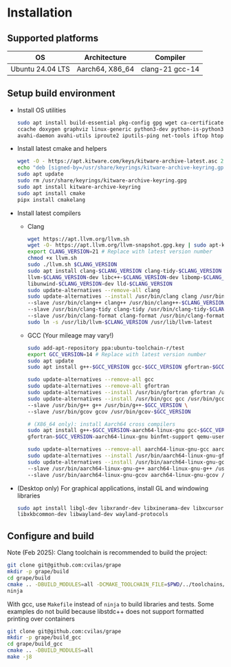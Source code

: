 # Installation

## Supported platforms

OS               |  Architecture   | Compiler
-----------------|-----------------|----------------
Ubuntu 24.04 LTS | Aarch64, X86_64 | clang-21 gcc-14

## Setup build environment

- Install OS utilities 

  ```bash
  sudo apt install build-essential pkg-config gpg wget ca-certificates git-lfs curl ninja-build \
  ccache doxygen graphviz linux-generic python3-dev python-is-python3 pipx \
  avahi-daemon avahi-utils iproute2 iputils-ping net-tools iftop htop nvtop
  ```

- Install latest cmake and helpers

  ```bash
  wget -O - https://apt.kitware.com/keys/kitware-archive-latest.asc 2>/dev/null | gpg --dearmor - | sudo tee /usr/share/keyrings/kitware-archive-keyring.gpg >/dev/null
  echo "deb [signed-by=/usr/share/keyrings/kitware-archive-keyring.gpg] https://apt.kitware.com/ubuntu/ $(lsb_release -cs) main" | sudo tee /etc/apt/sources.list.d/kitware.list >/dev/null
  sudo apt update
  sudo rm /usr/share/keyrings/kitware-archive-keyring.gpg
  sudo apt install kitware-archive-keyring
  sudo apt install cmake
  pipx install cmakelang
  ```

- Install latest compilers
  - Clang

    ```bash
    wget https://apt.llvm.org/llvm.sh
    wget -O- https://apt.llvm.org/llvm-snapshot.gpg.key | sudo apt-key add -
    export CLANG_VERSION=21 # Replace with latest version number
    chmod +x llvm.sh
    sudo ./llvm.sh $CLANG_VERSION
    sudo apt install clang-$CLANG_VERSION clang-tidy-$CLANG_VERSION clang-format-$CLANG_VERSION \
    llvm-$CLANG_VERSION-dev libc++-$CLANG_VERSION-dev libomp-$CLANG_VERSION-dev libc++abi-$CLANG_VERSION-dev \
    libunwind-$CLANG_VERSION-dev lld-$CLANG_VERSION
    sudo update-alternatives --remove-all clang 
    sudo update-alternatives --install /usr/bin/clang clang /usr/bin/clang-$CLANG_VERSION $CLANG_VERSION \
    --slave /usr/bin/clang++ clang++ /usr/bin/clang++-$CLANG_VERSION \
    --slave /usr/bin/clang-tidy clang-tidy /usr/bin/clang-tidy-$CLANG_VERSION \
    --slave /usr/bin/clang-format clang-format /usr/bin/clang-format-$CLANG_VERSION 
    sudo ln -s /usr/lib/llvm-$CLANG_VERSION /usr/lib/llvm-latest
    ```

  - GCC (Your mileage may vary!)

    ```bash
    sudo add-apt-repository ppa:ubuntu-toolchain-r/test
    export GCC_VERSION=14 # Replace with latest version number
    sudo apt update
    sudo apt install g++-$GCC_VERSION gcc-$GCC_VERSION gfortran-$GCC_VERSION
    
    sudo update-alternatives --remove-all gcc 
    sudo update-alternatives --remove-all gfortran
    sudo update-alternatives --install /usr/bin/gfortran gfortran /usr/bin/gfortran-$GCC_VERSION $GCC_VERSION
    sudo update-alternatives --install /usr/bin/gcc gcc /usr/bin/gcc-$GCC_VERSION $GCC_VERSION \
    --slave /usr/bin/g++ g++ /usr/bin/g++-$GCC_VERSION \
    --slave /usr/bin/gcov gcov /usr/bin/gcov-$GCC_VERSION
    
    # (X86_64 only): install Aarch64 cross compilers 
    sudo apt install g++-$GCC_VERSION-aarch64-linux-gnu gcc-$GCC_VERSION-aarch64-linux-gnu \
    gfortran-$GCC_VERSION-aarch64-linux-gnu binfmt-support qemu-user-static qemu-system-arm -y

    sudo update-alternatives --remove-all aarch64-linux-gnu-gcc aarch64-linux-gnu-gfortran
    sudo update-alternatives --install /usr/bin/aarch64-linux-gnu-gfortran aarch64-linux-gnu-gfortran /usr/bin/aarch64-linux-gnu-gfortran-$GCC_VERSION $GCC_VERSION
    sudo update-alternatives --install /usr/bin/aarch64-linux-gnu-gcc aarch64-linux-gnu-gcc /usr/bin/aarch64-linux-gnu-gcc-$GCC_VERSION $GCC_VERSION \
    --slave /usr/bin/aarch64-linux-gnu-g++ aarch64-linux-gnu-g++ /usr/bin/aarch64-linux-gnu-g++-$GCC_VERSION \
    --slave /usr/bin/aarch64-linux-gnu-gcov aarch64-linux-gnu-gcov /usr/bin/aarch64-linux-gnu-gcov-$GCC_VERSION
    ```

- (Desktop only) For graphical applications, install GL and windowing libraries 

  ```bash
  sudo apt install libgl-dev libxrandr-dev libxinerama-dev libxcursor-dev libxi-dev \
  libxkbcommon-dev libwayland-dev wayland-protocols
  ```

## Configure and build

Note (Feb 2025): Clang toolchain is recommended to build the project:

```bash
git clone git@github.com:cvilas/grape
mkdir -p grape/build
cd grape/build
cmake .. -DBUILD_MODULES=all -DCMAKE_TOOLCHAIN_FILE=$PWD/../toolchains/toolchain_clang.cmake -GNinja
ninja
```

With gcc, use `Makefile` instead of `ninja` to build libraries and tests. Some examples do not build
because libstdc++ does not support formatted printing over containers

```bash
git clone git@github.com:cvilas/grape
mkdir -p grape/build_gcc
cd grape/build_gcc
cmake .. -DBUILD_MODULES=all
make -j8
```
